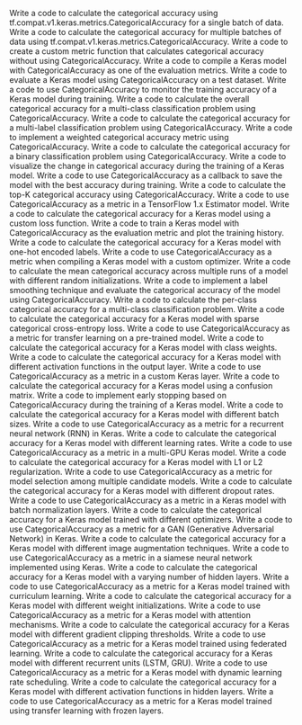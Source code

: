 Write a code to calculate the categorical accuracy using tf.compat.v1.keras.metrics.CategoricalAccuracy for a single batch of data.
Write a code to calculate the categorical accuracy for multiple batches of data using tf.compat.v1.keras.metrics.CategoricalAccuracy.
Write a code to create a custom metric function that calculates categorical accuracy without using CategoricalAccuracy.
Write a code to compile a Keras model with CategoricalAccuracy as one of the evaluation metrics.
Write a code to evaluate a Keras model using CategoricalAccuracy on a test dataset.
Write a code to use CategoricalAccuracy to monitor the training accuracy of a Keras model during training.
Write a code to calculate the overall categorical accuracy for a multi-class classification problem using CategoricalAccuracy.
Write a code to calculate the categorical accuracy for a multi-label classification problem using CategoricalAccuracy.
Write a code to implement a weighted categorical accuracy metric using CategoricalAccuracy.
Write a code to calculate the categorical accuracy for a binary classification problem using CategoricalAccuracy.
Write a code to visualize the change in categorical accuracy during the training of a Keras model.
Write a code to use CategoricalAccuracy as a callback to save the model with the best accuracy during training.
Write a code to calculate the top-K categorical accuracy using CategoricalAccuracy.
Write a code to use CategoricalAccuracy as a metric in a TensorFlow 1.x Estimator model.
Write a code to calculate the categorical accuracy for a Keras model using a custom loss function.
Write a code to train a Keras model with CategoricalAccuracy as the evaluation metric and plot the training history.
Write a code to calculate the categorical accuracy for a Keras model with one-hot encoded labels.
Write a code to use CategoricalAccuracy as a metric when compiling a Keras model with a custom optimizer.
Write a code to calculate the mean categorical accuracy across multiple runs of a model with different random initializations.
Write a code to implement a label smoothing technique and evaluate the categorical accuracy of the model using CategoricalAccuracy.
Write a code to calculate the per-class categorical accuracy for a multi-class classification problem.
Write a code to calculate the categorical accuracy for a Keras model with sparse categorical cross-entropy loss.
Write a code to use CategoricalAccuracy as a metric for transfer learning on a pre-trained model.
Write a code to calculate the categorical accuracy for a Keras model with class weights.
Write a code to calculate the categorical accuracy for a Keras model with different activation functions in the output layer.
Write a code to use CategoricalAccuracy as a metric in a custom Keras layer.
Write a code to calculate the categorical accuracy for a Keras model using a confusion matrix.
Write a code to implement early stopping based on CategoricalAccuracy during the training of a Keras model.
Write a code to calculate the categorical accuracy for a Keras model with different batch sizes.
Write a code to use CategoricalAccuracy as a metric for a recurrent neural network (RNN) in Keras.
Write a code to calculate the categorical accuracy for a Keras model with different learning rates.
Write a code to use CategoricalAccuracy as a metric in a multi-GPU Keras model.
Write a code to calculate the categorical accuracy for a Keras model with L1 or L2 regularization.
Write a code to use CategoricalAccuracy as a metric for model selection among multiple candidate models.
Write a code to calculate the categorical accuracy for a Keras model with different dropout rates.
Write a code to use CategoricalAccuracy as a metric in a Keras model with batch normalization layers.
Write a code to calculate the categorical accuracy for a Keras model trained with different optimizers.
Write a code to use CategoricalAccuracy as a metric for a GAN (Generative Adversarial Network) in Keras.
Write a code to calculate the categorical accuracy for a Keras model with different image augmentation techniques.
Write a code to use CategoricalAccuracy as a metric in a siamese neural network implemented using Keras.
Write a code to calculate the categorical accuracy for a Keras model with a varying number of hidden layers.
Write a code to use CategoricalAccuracy as a metric for a Keras model trained with curriculum learning.
Write a code to calculate the categorical accuracy for a Keras model with different weight initializations.
Write a code to use CategoricalAccuracy as a metric for a Keras model with attention mechanisms.
Write a code to calculate the categorical accuracy for a Keras model with different gradient clipping thresholds.
Write a code to use CategoricalAccuracy as a metric for a Keras model trained using federated learning.
Write a code to calculate the categorical accuracy for a Keras model with different recurrent units (LSTM, GRU).
Write a code to use CategoricalAccuracy as a metric for a Keras model with dynamic learning rate scheduling.
Write a code to calculate the categorical accuracy for a Keras model with different activation functions in hidden layers.
Write a code to use CategoricalAccuracy as a metric for a Keras model trained using transfer learning with frozen layers.